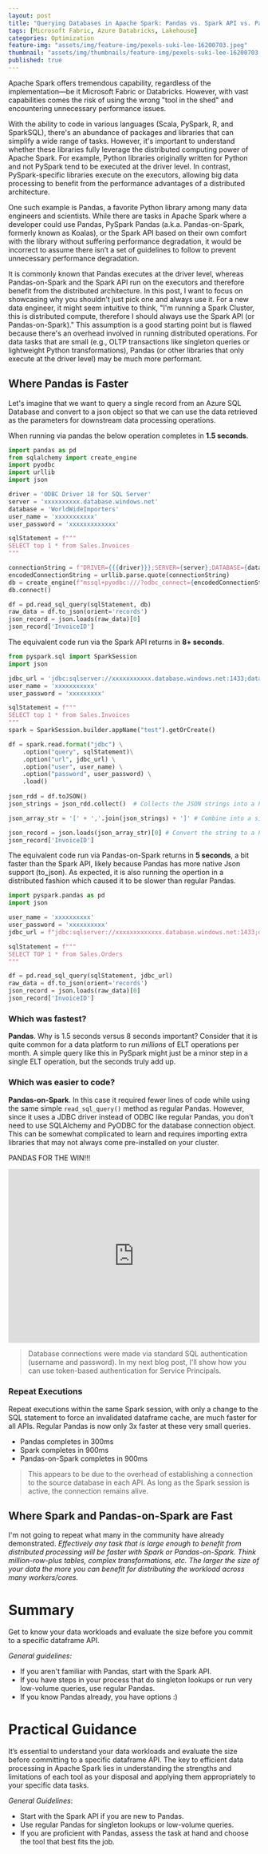 ```yaml
---
layout: post
title: "Querying Databases in Apache Spark: Pandas vs. Spark API vs. Pandas-on-Spark"
tags: [Microsoft Fabric, Azure Databricks, Lakehouse]
categories: Optimization
feature-img: "assets/img/feature-img/pexels-suki-lee-16200703.jpeg"
thumbnail: "assets/img/thumbnails/feature-img/pexels-suki-lee-16200703.jpeg"
published: true
---
```


Apache Spark offers tremendous capability, regardless of the implementation—be it Microsoft Fabric or Databricks. However, with vast capabilities comes the risk of using the wrong "tool in the shed" and encountering unnecessary performance issues.

With the ability to code in various languages (Scala, PySpark, R, and SparkSQL), there's an abundance of packages and libraries that can simplify a wide range of tasks. However, it's important to understand whether these libraries fully leverage the distributed computing power of Apache Spark. For example, Python libraries originally written for Python and not PySpark tend to be executed at the driver level. In contrast, PySpark-specific libraries execute on the executors, allowing big data processing to benefit from the performance advantages of a distributed architecture.

One such example is Pandas, a favorite Python library among many data engineers and scientists. While there are tasks in Apache Spark where a developer could use Pandas, PySpark Pandas (a.k.a. Pandas-on-Spark, formerly known as Koalas), or the Spark API based on their own comfort with the library without suffering performance degradation, it would be incorrect to assume there isn’t a set of guidelines to follow to prevent unnecessary performance degradation.

It is commonly known that Pandas executes at the driver level, whereas Pandas-on-Spark and the Spark API run on the executors and therefore benefit from the distributed architecture. In this post, I want to focus on showcasing why you shouldn't just pick one and always use it. For a new data engineer, it might seem intuitive to think, "I'm running a Spark Cluster, this is distributed compute, therefore I should always use the Spark API (or Pandas-on-Spark)." This assumption is a good starting point but is flawed because there's an overhead involved in running distributed operations. For data tasks that are small (e.g., OLTP transactions like singleton queries or lightweight Python transformations), Pandas (or other libraries that only execute at the driver level) may be much more performant.

## Where Pandas is Faster
Let's imagine that we want to query a single record from an Azure SQL Database and convert to a json object so that we can use the data retrieved as the parameters for downstream data processing operations.

When running via pandas the below operation completes in **1.5 seconds**. 
```python
import pandas as pd
from sqlalchemy import create_engine
import pyodbc
import urllib
import json

driver = 'ODBC Driver 18 for SQL Server'
server = 'xxxxxxxxxx.database.windows.net'
database = 'WorldWideImporters'
user_name = 'xxxxxxxxxxx'
user_password = 'xxxxxxxxxxxxx'

sqlStatement = f"""
SELECT top 1 * from Sales.Invoices
"""

connectionString = f"DRIVER={{{driver}}};SERVER={server};DATABASE={database}"
encodedConnectionString = urllib.parse.quote(connectionString)
db = create_engine(f"mssql+pyodbc:///?odbc_connect={encodedConnectionString}", connect_args={'password': user_password, 'user': user_name})
db.connect()

df = pd.read_sql_query(sqlStatement, db)
raw_data = df.to_json(orient='records')
json_record = json.loads(raw_data)[0]
json_record['InvoiceID']
```

The equivalent code run via the Spark API returns in **8+ seconds**.
```python
from pyspark.sql import SparkSession
import json

jdbc_url = 'jdbc:sqlserver://xxxxxxxxxxx.database.windows.net:1433;database=WorldWideImporters;encrypt=true;trustServerCertificate=false;hostNameInCertificate=*.database.windows.net;loginTimeout=30;'
user_name = 'xxxxxxxxxxx'
user_password = 'xxxxxxxxx'

sqlStatement = f"""
SELECT top 1 * from Sales.Invoices
"""
spark = SparkSession.builder.appName("test").getOrCreate()

df = spark.read.format("jdbc") \
    .option("query", sqlStatement)\
    .option("url", jdbc_url) \
    .option("user", user_name) \
    .option("password", user_password) \
    .load()
    
json_rdd = df.toJSON()
json_strings = json_rdd.collect()  # Collects the JSON strings into a Python list

json_array_str = '[' + ','.join(json_strings) + ']' # Combine into a single JSON object (as an array)

json_record = json.loads(json_array_str)[0] # Convert the string to a Python dictionary
json_record['InvoiceID']
```

The equivalent code run via Pandas-on-Spark returns in **5 seconds**, a bit faster than the Spark API, likely because Pandas has more native Json support (to_json). As expected, it is also running the opertion in a distributed fashion which caused it to be slower than regular Pandas.
```python
import pyspark.pandas as pd
import json

user_name = 'xxxxxxxxxx'
user_password = 'xxxxxxxxxx'
jdbc_url = f"jdbc:sqlserver://xxxxxxxxxxxxx.database.windows.net:1433;database=WorldWideImporters;encrypt=true;trustServerCertificate=false;hostNameInCertificate=*.database.windows.net;loginTimeout=30;user={user_name};password={user_password}"

sqlStatement = f"""
SELECT TOP 1 * from Sales.Orders
"""

df = pd.read_sql_query(sqlStatement, jdbc_url)
raw_data = df.to_json(orient='records')
json_record = json.loads(raw_data)[0]
json_record['InvoiceID']
```
### Which was fastest?
**Pandas**. Why is 1.5 seconds versus 8 seconds important? Consider that it is quite common for a data platform to run _millions_ of ELT operations per month. A simple query like this in PySpark might just be a minor step in a single ELT operation, but the seconds truly add up.

### Which was easier to code?
**Pandas-on-Spark**. In this case it required fewer lines of code while using the same simple `read_sql_query()` method as regular Pandas. However, since it uses a JDBC driver instead of ODBC like regular Pandas, you don't need to use SQLAlchemy and PyODBC for the database connection object. This can be somewhat complicated to learn and requires importing extra libraries that may not always come pre-installed on your cluster.

PANDAS FOR THE WIN!!!
<div style="width:100%;height:0;padding-bottom:69%;position:relative;"><iframe src="https://giphy.com/embed/EPcvhM28ER9XW" width="100%" height="100%" style="position:absolute" frameBorder="0" class="giphy-embed" allowFullScreen></iframe></div><p><a href="https://giphy.com/gifs/panda-angry-breaking-EPcvhM28ER9XW"></a></p>

> Database connections were made via standard SQL authentication (username and password). In my next blog post, I'll show how you can use token-based authentication for Service Principals.

### Repeat Executions
Repeat executions within the same Spark session, with only a change to the SQL statement to force an invalidated dataframe cache, are much faster for all APIs. Regular Pandas is now only 3x faster at these very small queries.
- Pandas completes in 300ms
- Spark completes in 900ms
- Pandas-on-Spark completes in 900ms

>This appears to be due to the overhead of establishing a connection to the source database in each API. As long as the Spark session is active, the connection remains alive.

## Where Spark and Pandas-on-Spark are Fast
I'm not going to repeat what many in the community have already demonstrated. _Effectively any task that is large enough to benefit from distributed processing will be faster with Spark or Pandas-on-Spark. Think million-row-plus tables, complex transformations, etc. The larger the size of your data the more you can benefit for distributing the workload across many workers/cores._

# Summary
Get to know your data workloads and evaluate the size before you commit to a specific dataframe API.

_General guidelines:_
- If you aren't familiar with Pandas, start with the Spark API.
- If you have steps in your process that do singleton lookups or run very low-volume queries, use regular Pandas.
- If you know Pandas already, you have options :)

# Practical Guidance
It’s essential to understand your data workloads and evaluate the size before committing to a specific dataframe API. The key to efficient data processing in Apache Spark lies in understanding the strengths and limitations of each tool as your disposal and applying them appropriately to your specific data tasks.

_General Guidelines_:
- Start with the Spark API if you are new to Pandas.
- Use regular Pandas for singleton lookups or low-volume queries.
- If you are proficient with Pandas, assess the task at hand and choose the tool that best fits the job.